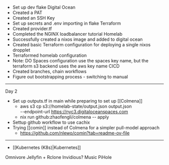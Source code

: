 - Set up dev flake
Digital Ocean
- Created a PAT
- Created an SSH Key 
- Set up secrets and .env importing in flake
Terraform
- Created provider.tf
- Completed the NGINX loadbalancer tutorial
Homelab
- Successfully created a nixos image and added to digital ocean
- Created basic Terraform configuration for deploying a single nixos dropplet
- Terraformed homelab configuration 
- Note: DO Spaces configuration use the spaces key name, but the terraform s3 backend uses the aws key name
CICD
- Created branches, chain workflows
- Figure out bootstrapping process - switching to manual 

---

Day 2
- Set up outputs.tf in main while preparing to set up [[Colmena]]
	- aws s3 cp s3://homelab-state/output.json output.json \
  --endpoint-url https://nyc3.digitaloceanspaces.com
	- nix run github:zhaofengli/colmena -- apply
- Settup github workflow to use cachix
- Trying [[comin]] instead of Colmena for a simpler pull-model approach
	-   https://github.com/nlewo/comin?tab=readme-ov-file

---

- [[Kubernetes (K8s)|Kubernetes]] 

Omnivore
Jellyfin + Rclone
Invidious? 
Music
PiHole